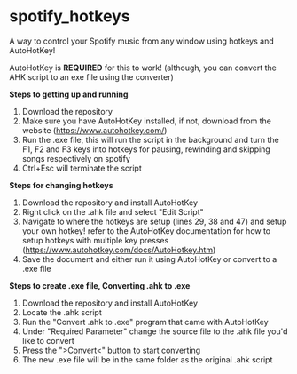 # spotify_hotkeys
A way to control your Spotify music from any window using hotkeys and AutoHotKey!

AutoHotKey is __REQUIRED__ for this to work! (although, you can convert the AHK script to an exe file using the converter)

__Steps to getting up and running__
1) Download the repository
2) Make sure you have AutoHotKey installed, if not, download from the website (https://www.autohotkey.com/)
3) Run the .exe file, this will run the script in the background and turn the F1, F2 and F3 keys into hotkeys for pausing, rewinding and skipping songs respectively on spotify
4) Ctrl+Esc will terminate the script

__Steps for changing hotkeys__
1) Download the repository and install AutoHotKey
2) Right click on the .ahk file and select "Edit Script"
3) Navigate to where the hotkeys are setup (lines 29, 38 and 47) and setup your own hotkey! refer to the AutoHotKey documentation for how to setup hotkeys with multiple key presses (https://www.autohotkey.com/docs/AutoHotkey.htm)
4) Save the document and either run it using AutoHotKey or convert to a .exe file

__Steps to create .exe file, Converting .ahk to .exe__
1) Download the repository and install AutoHotKey
2) Locate the .ahk script
3) Run the "Convert .ahk to .exe" program that came with AutoHotKey
4) Under "Required Parameter" change the source file to the .ahk file you'd like to convert
5) Press the ">Convert<" button to start converting
6) The new .exe file will be in the same folder as the original .ahk script
